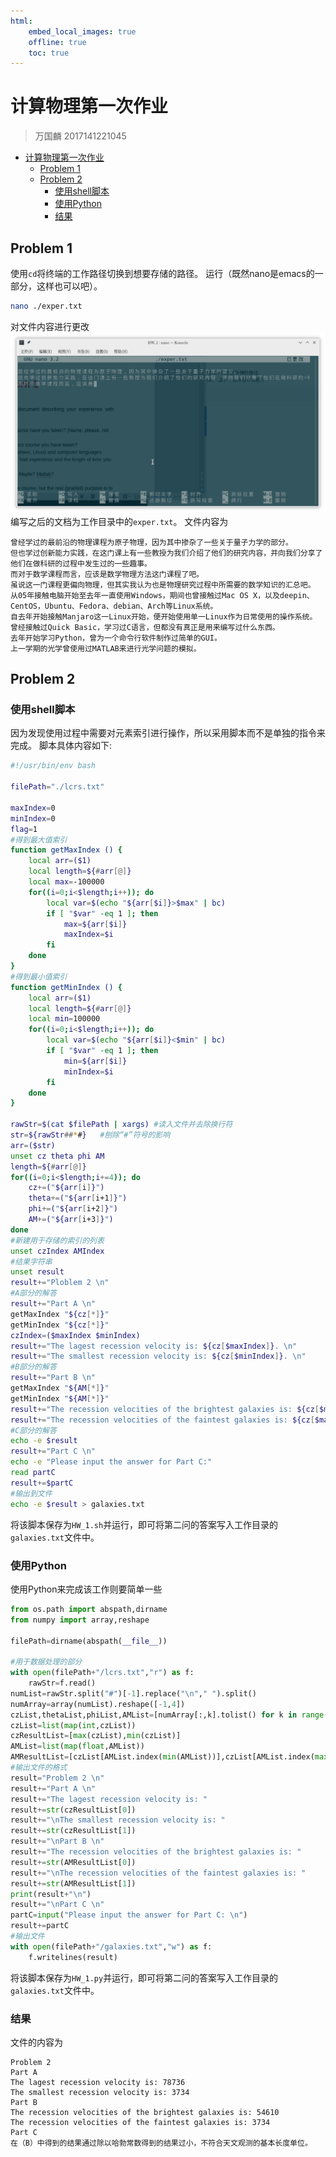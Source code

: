 ```yaml
---
html:
    embed_local_images: true
    offline: true
    toc: true
---
```

# 计算物理第一次作业
>万国麟
2017141221045


<!-- @import "[TOC]" {cmd="toc" depthFrom=1 depthTo=6 orderedList=false} -->

<!-- code_chunk_output -->

* [计算物理第一次作业](#计算物理第一次作业)
	* [Problem 1](#problem-1)
	* [Problem 2](#problem-2)
		* [使用shell脚本](#使用shell脚本)
		* [使用Python](#使用python)
		* [结果](#结果)

<!-- /code_chunk_output -->

## Problem 1
使用`cd`将终端的工作路径切换到想要存储的路径。
运行（既然nano是emacs的一部分，这样也可以吧）。
```bash
nano ./exper.txt
```
对文件内容进行更改
![写入过程](image/P1写作过程.png)
编写之后的文档为工作目录中的`exper.txt`。
文件内容为
```
曾经学过的最前沿的物理课程为原子物理，因为其中掺杂了一些关于量子力学的部分。
但也学过创新能力实践，在这门课上有一些教授为我们介绍了他们的研究内容，并向我们分享了他们在做科研的过程中发生过的一些趣事。
而对于数学课程而言，应该是数学物理方法这门课程了吧。
虽说这一门课程更偏向物理，但其实我认为也是物理研究过程中所需要的数学知识的汇总吧。
从05年接触电脑开始至去年一直使用Windows，期间也曾接触过Mac OS X，以及deepin、CentOS，Ubuntu、Fedora、debian、Arch等Linux系统。
自去年开始接触Manjaro这一Linux开始，便开始使用单一Linux作为日常使用的操作系统。
曾经接触过Quick Basic，学习过C语言，但都没有真正是用来编写过什么东西。
去年开始学习Python，曾为一个命令行软件制作过简单的GUI。
上一学期的光学曾使用过MATLAB来进行光学问题的模拟。

```
## Problem 2
### 使用shell脚本
因为发现使用过程中需要对元素索引进行操作，所以采用脚本而不是单独的指令来完成。
脚本具体内容如下:
```bash
#!/usr/bin/env bash

filePath="./lcrs.txt"

maxIndex=0
minIndex=0
flag=1
#得到最大值索引
function getMaxIndex () {
    local arr=($1)
    local length=${#arr[@]}
    local max=-100000
    for((i=0;i<$length;i++)); do
        local var=$(echo "${arr[$i]}>$max" | bc)
        if [ "$var" -eq 1 ]; then
            max=${arr[$i]}
            maxIndex=$i
        fi
    done
}
#得到最小值索引
function getMinIndex () {
    local arr=($1)
    local length=${#arr[@]}
    local min=100000
    for((i=0;i<$length;i++)); do
        local var=$(echo "${arr[$i]}<$min" | bc)
        if [ "$var" -eq 1 ]; then
            min=${arr[$i]}
            minIndex=$i
        fi
    done
}

rawStr=$(cat $filePath | xargs) #读入文件并去除换行符
str=${rawStr##*#}   #刨除“#”符号的影响
arr=($str)
unset cz theta phi AM
length=${#arr[@]}
for((i=0;i<$length;i+=4)); do
    cz+=("${arr[i]}")
    theta+=("${arr[i+1]}")
    phi+=("${arr[i+2]}")
    AM+=("${arr[i+3]}")
done
#新建用于存储的索引的列表
unset czIndex AMIndex
#结果字符串
unset result
result+="Ploblem 2 \n"
#A部分的解答
result+="Part A \n"
getMaxIndex "${cz[*]}"
getMinIndex "${cz[*]}"
czIndex=($maxIndex $minIndex)
result+="The lagest recession velocity is: ${cz[$maxIndex]}. \n"
result+="The smallest recession velocity is: ${cz[$minIndex]}. \n"
#B部分的解答
result+="Part B \n"
getMaxIndex "${AM[*]}"
getMinIndex "${AM[*]}"
result+="The recession velocities of the brightest galaxies is: ${cz[$minIndex]}. \n"
result+="The recession velocities of the faintest galaxies is: ${cz[$maxIndex]}. \n"
#C部分的解答
echo -e $result
result+="Part C \n"
echo -e "Please input the answer for Part C:"
read partC
result+=$partC
#输出到文件
echo -e $result > galaxies.txt
```
将该脚本保存为`HW_1.sh`并运行，即可将第二问的答案写入工作目录的`galaxies.txt`文件中。
### 使用Python
使用Python来完成该工作则要简单一些
```python
from os.path import abspath,dirname
from numpy import array,reshape

filePath=dirname(abspath(__file__))

#用于数据处理的部分
with open(filePath+"/lcrs.txt","r") as f:
    rawStr=f.read()
numList=rawStr.split("#")[-1].replace("\n"," ").split()
numArray=array(numList).reshape([-1,4])
czList,thetaList,phiList,AMList=[numArray[:,k].tolist() for k in range(4)]
czList=list(map(int,czList))
czResultList=[max(czList),min(czList)]
AMList=list(map(float,AMList))
AMResultList=[czList[AMList.index(min(AMList))],czList[AMList.index(max(AMList))]]
#输出文件的格式
result="Problem 2 \n"
result+="Part A \n"
result+="The lagest recession velocity is: "
result+=str(czResultList[0])
result+="\nThe smallest recession velocity is: "
result+=str(czResultList[1])
result+="\nPart B \n"
result+="The recession velocities of the brightest galaxies is: "
result+=str(AMResultList[0])
result+="\nThe recession velocities of the faintest galaxies is: "
result+=str(AMResultList[1])
print(result+"\n")
result+="\nPart C \n"
partC=input("Please input the answer for Part C: \n")
result+=partC
#输出文件
with open(filePath+"/galaxies.txt","w") as f:
    f.writelines(result)
```
将该脚本保存为`HW_1.py`并运行，即可将第二问的答案写入工作目录的`galaxies.txt`文件中。
### 结果
文件的内容为
```
Problem 2 
Part A 
The lagest recession velocity is: 78736
The smallest recession velocity is: 3734
Part B 
The recession velocities of the brightest galaxies is: 54610
The recession velocities of the faintest galaxies is: 3734
Part C 
在（B）中得到的结果通过除以哈勃常数得到的结果过小，不符合天文观测的基本长度单位。
```